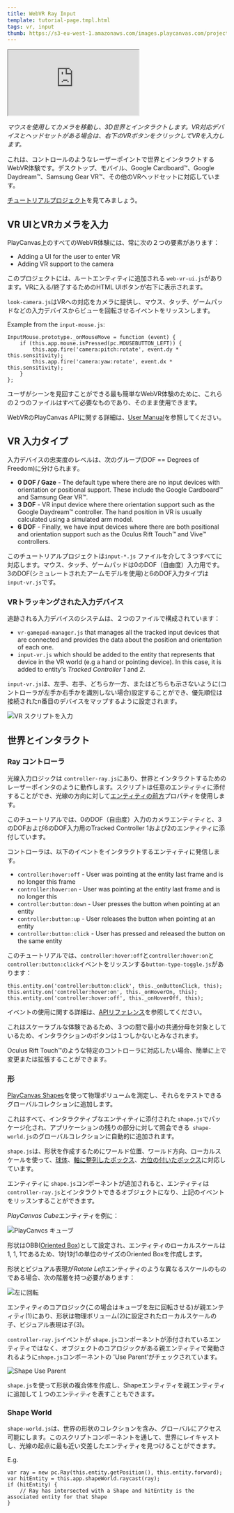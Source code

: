 ```yaml
---
title: WebVR Ray Input
template: tutorial-page.tmpl.html
tags: vr, input
thumb: https://s3-eu-west-1.amazonaws.com/images.playcanvas.com/projects/12/460449/4CA52F-image-75.jpg
---
```


<iframe src="https://playcanv.as/p/TAYVQgU2/"></iframe>

*マウスを使用してカメラを移動し、3D世界とインタラクトします。VR対応デバイスとヘッドセットがある場合は、右下のVRボタンをクリックしてVRを入力します。*

これは、コントロールのようなレーザーポイントで世界とインタラクトするWebVR体験です。デスクトップ、モバイル、Google Cardboard™、Google Daydream™、Samsung Gear VR™、その他のVRヘッドセットに対応しています。

[チュートリアルプロジェクト][1]を見てみましょう。

## VR UIとVRカメラを入力

PlayCanvas上のすべてのWebVR体験には、常に次の２つの要素があります：

* Adding a UI for the user to enter VR
* Adding VR support to the camera

このプロジェクトには、ルートエンティティに追加される `web-vr-ui.js`があります。VRに入る/終了するためのHTML UIボタンが右下に表示されます。

`look-camera.js`はVRへの対応をカメラに提供し、マウス、タッチ、ゲームパッドなどの入力デバイスからビューを回転させるイベントをリッスンします。

Example from the `input-mouse.js`:
~~~javascript~~~
InputMouse.prototype._onMouseMove = function (event) {
    if (this.app.mouse.isPressed(pc.MOUSEBUTTON_LEFT)) {
        this.app.fire('camera:pitch:rotate', event.dy * this.sensitivity);
        this.app.fire('camera:yaw:rotate', event.dx * this.sensitivity);
    }
};
~~~

ユーザがシーンを見回すことができる最も簡単なWebVR体験のために、これらの２つのファイルはすべて必要なものであり、そのまま使用できます。

WebVRのPlayCanvas APIに関する詳細は、[User Manual][2]を参照してください。

## VR 入力タイプ

入力デバイスの忠実度のレベルは、次のグループ(DOF == Degrees of Freedom)に分けられます。

* **0 DOF / Gaze** - The default type where there are no input devices with orientation or positional support. These include the Google Cardboard™ and Samsung Gear VR™.
* **3 DOF** - VR input device where there orientation support such as the Google Daydream™ controller. The hand position in VR is usually calculated using a simulated arm model.
* **6 DOF** - Finally, we have input devices where there are both positional and orientation support such as the Oculus Rift Touch™ and Vive™ controllers.

このチュートリアルプロジェクトは`input-*.js` ファイルを介して３つすべてに対応します。マウス、タッチ、ゲームパッドは0のDOF（自由度）入力用です。3のDOF(シミュレートされたアームモデルを使用)と6のDOF入力タイプは`input-vr.js`です。

### VRトラッキングされた入力デバイス

追跡される入力デバイスのシステムは、２つのファイルで構成されています：

* `vr-gamepad-manager.js` that manages all the tracked input devices that are connected and provides the data about the position and orientation of each one.
* `input-vr.js` which should be added to the entity that represents that device in the VR world (e.g a hand or pointing device). In this case, it is added to entity's *Tracked Controller 1* and *2*.

`input-vr.js`は、左手、右手、どちらか一方、またはどちらも示さないように(コントローラが左手か右手かを識別しない場合)設定することができ、優先順位は接続されたn番目のデバイスをマップするように設定されます。

![VR スクリプトを入力][9]

## 世界とインタラクト

### Ray コントローラ

光線入力ロジックは `controller-ray.js`にあり、世界とインタラクトするためのレーザーポインタのように動作します。スクリプトは任意のエンティティに添付することができ、光線の方向に対して[エンティティの前方][3]プロパティを使用します。

このチュートリアルでは、0のDOF（自由度）入力のカメラエンティティと、3のDOFおよび6のDOF入力用のTracked Controller 1および2のエンティティに添付しています。

コントローラは、以下のイベントをインタラクトするエンティティに発信します。

* `controller:hover:off` - User was pointing at the entity last frame and is no longer this frame
* `controller:hover:on` - User was pointing at the entity last frame and is no longer this
* `controller:button:down` - User presses the button when pointing at an entity
* `controller:button:up` - User releases the button when pointing at an entity
* `controller:button:click` - User has pressed and released the button on the same entity

このチュートリアルでは、`controller:hover:off`と`controller:hover:on`と `controller:button:click`イベントをリッスンする`button-type-toggle.js`があります：

~~~javascript~~~
this.entity.on('controller:button:click', this._onButtonClick, this);
this.entity.on('controller:hover:on', this._onHoverOn, this);
this.entity.on('controller:hover:off', this._onHoverOff, this);
~~~

イベントの使用に関する詳細は、[APIリファレンス][14]を参照してください。

これはスケーラブルな体験であるため、３つの間で最小の共通分母を対象としているため、インタラクションのボタンは１つしかないとみなされます。

Oculus Rift Touch™のような特定のコントローラに対応したい場合、簡単に上で変更または拡張することができます。

### 形

[PlayCanvas Shapes][4]を使って物理ボリュームを測定し、それらをテストできるグローバルコレクションに追加します。

これはすべて、インタラクティブなエンティティに添付された `shape.js`でパッケージ化され、アプリケーションの残りの部分に対して照会できる` shape-world.js`のグローバルコレクションに自動的に追加されます。

`shape.js`は、形状を作成するためにワールド位置、ワールド方向、ローカルスケールを使って、[球体][5]、[軸に整列したボックス][6]、[方位の付いたボックス][7]に対応しています。

エンティティに `shape.js`コンポーネントが追加されると、エンティティは` controller-ray.js`とインタラクトできるオブジェクトになり、上記のイベントをリッスンすることができます。

*PlayCanvas Cube*エンティティを例に：

![PlayCanvcs キューブ][8]

形状はOBB([Oriented Box][7])として設定され、エンティティのローカルスケールは1, 1, 1であるため、1対1対1の単位のサイズのOriented Boxを作成します。

形状とビジュアル表現が*Rotate Left*エンティティのような異なるスケールのものである場合、次の階層を持つ必要があります：

![左に回転][10]

エンティティのコアロジック(この場合はキューブを左に回転させる)が親エンティティ(1)にあり、形状は物理ボリューム(2)に設定されたローカルスケールの子、ビジュアル表現は子(3)。

`controller-ray.js`イベントが `shape.js`コンポーネントが添付されているエンティティではなく、オブジェクトのコアロジックがある親エンティティで発動されるように`shape.js`コンポーネントの 'Use Parent'がチェックされています。

![Shape Use Parent][11]

`shape.js`を使って形状の複合体を作成し、Shapeエンティティを親エンティティに追加して１つのエンティティを表すこともできます。

### Shape World

`shape-world.js`は、世界の形状のコレクションを含み、グローバルにアクセス可能にします。このスクリプトコンポーネントを通して、世界にレイキャストし、光線の起点に最も近い交差したエンティティを見つけることができます。

E.g.
~~~javascript~~~
var ray = new pc.Ray(this.entity.getPosition(), this.entity.forward);
var hitEntity = this.app.shapeWorld.raycast(ray);
if (hitEntity) {
    // Ray has intersected with a Shape and hitEntity is the associated entity for that Shape
}
~~~

[1]: https://playcanvas.com/project/460449/overview/webvr-ray-input
[2]: http://developer.playcanvas.com/en/user-manual/vr/using-webvr/
[3]: http://developer.playcanvas.com/en/api/pc.Entity.html#forward
[4]: https://github.com/playcanvas/engine/tree/master/src/shape
[5]: http://developer.playcanvas.com/en/api/pc.BoundingSphere.html
[6]: http://developer.playcanvas.com/en/api/pc.BoundingBox.html
[7]: http://developer.playcanvas.com/en/api/pc.OrientedBox.html
[8]: /images/tutorials/webvr-ray-input/playcanvas-cube.jpg
[9]: /images/tutorials/webvr-ray-input/input-vr.jpg
[10]: /images/tutorials/webvr-ray-input/rotate-left.jpg
[11]: /images/tutorials/webvr-ray-input/shape-use-parent.jpg
[12]: https://developer.oculus.com/webvr/
[13]: https://developer3.oculus.com/documentation/vrweb/latest/concepts/carmel-launching-content/
[14]: http://developer.playcanvas.com/en/api/pc.events.html

